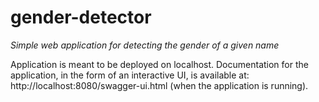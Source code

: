 # gender-detector
*Simple web application for detecting the gender of a given name*

Application is meant to be deployed on localhost. Documentation for the application, in the form of an interactive UI, is available at: http://localhost:8080/swagger-ui.html (when the application is running).

